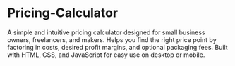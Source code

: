 # Pricing-Calculator
A simple and intuitive pricing calculator designed for small business owners, freelancers, and makers. Helps you find the right price point by factoring in costs, desired profit margins, and optional packaging fees. Built with HTML, CSS, and JavaScript for easy use on desktop or mobile.
